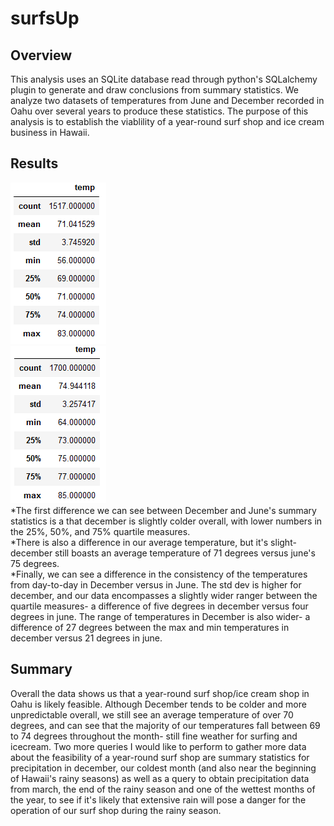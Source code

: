 # surfsUp
## Overview
This analysis uses an SQLite database read through python's SQLalchemy plugin to generate and draw conclusions from summary statistics.
We analyze two datasets of temperatures from June and December recorded in Oahu over several years to produce these statistics.
The purpose of this analysis is to establish the viablility of a year-round surf shop and ice cream business in Hawaii.
## Results
![December's summary stats](https://github.com/ChrisJAnderson/surfsUp/blob/main/images/dectempSummaryStats.png)  
![June's summary stats](https://github.com/ChrisJAnderson/surfsUp/blob/main/images/junetempSummaryStats.png)  
*The first difference we can see between December and June's summary statistics is a that december is slightly colder overall, with lower numbers in the 25%, 50%, and 75% quartile measures.  
*There is also a difference in our average temperature, but it's slight- december still boasts an average temperature of 71 degrees versus june's 75 degrees.  
*Finally, we can see a difference in the consistency of the temperatures from day-to-day in December versus in June. The std dev is higher for december, and our data encompasses a slightly wider ranger between the quartile measures- a difference of five degrees in december versus four degrees in june. The range of temperatures in December is also wider- a difference of 27 degrees between the max and min temperatures in december versus 21 degrees in june.  
## Summary
Overall the data shows us that a year-round surf shop/ice cream shop in Oahu is likely feasible. Although December tends to be colder and more unpredictable overall, we still see an average temperature of over 70 degrees, and can see that the majority of our temperatures fall between 69 to 74 degrees throughout the month- still fine weather for surfing and icecream. 
Two more queries I would like to perform to gather more data about the feasibility of a year-round surf shop are summary statistics for precipitation in december, our coldest month (and also near the beginning of Hawaii's rainy seasons) as well as a query to obtain precipitation data from march, the end of the rainy season and one of the wettest months of the year, to see if it's likely that extensive rain will pose a danger for the operation of our surf shop during the rainy season. 
